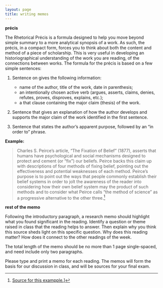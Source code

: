 ```yaml
---
layout: page
title: writing memos
---
```


**précis**

The Rhetorical Précis is a formula designed to help you move beyond simple
summary to a more analytical synopsis of a work. As such, the précis, in
a compact form, forces you to think about both the content and method of
a piece of scholarship. This is very useful in developing an historiographical
understanding of the work you are reading, of the connections between works.
The formula for the précis is based on a few simple sentences:

1. Sentence on gives the following information:
   * name of the author, title of the work, date in parenthesis;
   * an intentionally chosen active verb (argues, asserts, claims, denies,
     refutes, proves, disproves, explains, etc.);
   * a that clause containing the major claim (thesis) of the work.

2. Sentence that gives an explanation of how the author develops and supports
the major claim of the work identified in the first sentence.

3. Sentence that states the author’s apparent purpose, followed by an “in
order to” phrase.


**Example:**

> Charles S. Peirce’s article, “The Fixation of Belief” (1877), asserts
that humans have psychological and social mechanisms designed to
protect and cement (or “fix”) our beliefs. Peirce backs this claim
up with descriptions of four methods of fixing belief, pointing out
the effectiveness and potential weaknesses of each method. Peirce’s
purpose is to point out the ways that people commonly establish
their belief systems in order to jolt the awareness of the reader into
considering how their own belief system may the product of such
methods and to consider what Peirce calls “the method of science”
as a progressive alternative to the other three.[^source]

**rest of the memo**

Following the introductory paragraph, a research memo should highlight
what you found significant in the reading. Identify a question or theme
raised in class that the reading helps to answer. Then explain why you
think this source sheds light on this specific question. Why does this
reading matter? How does it connect to the other readings of the week.

The total length of the memo should be no more than 1 page single-spaced,
and need include only two paragraphs.

Please type and print a memo for each reading. The memos will form the
basis for our discussion in class, and will be sources for your final
exam.

[^source]: [Source for this exampple.](http://oregonstate.edu/instruct/phl201/modules/rhetoricalprecis/sample/peirce_sample_precis_click)]


